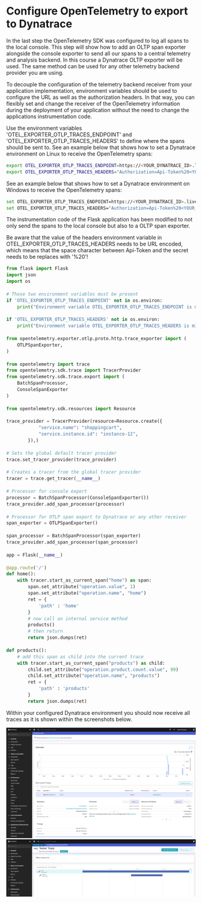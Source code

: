 # Configure OpenTelemetry to export to Dynatrace

In the last step the OpenTelemetry SDK was configured to log all spans to the local console.
This step will show how to add an OLTP span exporter alongside the console exporter to send all
our spans to a central telemetry and analysis backend.
In this course a Dynatrace OLTP exporter will be used. The same method can be used for any other
telemetry backend provider you are using.

To decouple the configuration of the telemetry backend receiver from your application implementation,
environment variables should be used to configure the URL as well as the authorization headers.
In that way, you can flexibly set and change the receiver of the OpenTelemetry information during the
deployment of your application without the need to change the applications instrumentation code.

Use the environment variables 'OTEL_EXPORTER_OTLP_TRACES_ENDPOINT' and 'OTEL_EXPORTER_OTLP_TRACES_HEADERS' to define where the spans should be sent to.
See an example below that shows how to set a Dynatrace environment on Linux to receive the OpenTelemetry spans:

```bash
export OTEL_EXPORTER_OTLP_TRACES_ENDPOINT=https://<YOUR_DYNATRACE_ID>.live.dynatrace.com/api/v2/otlp/v1/traces
export OTEL_EXPORTER_OTLP_TRACES_HEADERS="Authorization=Api-Token%20<YOUR_DYNATRACE_API_TOKEN>"
```

See an example below that shows how to set a Dynatrace environment on Windows to receive the OpenTelemetry spans:

```bash
set OTEL_EXPORTER_OTLP_TRACES_ENDPOINT=https://<YOUR_DYNATRACE_ID>.live.dynatrace.com/api/v2/otlp/v1/traces
set OTEL_EXPORTER_OTLP_TRACES_HEADERS="Authorization=Api-Token%20<YOUR_DYNATRACE_API_TOKEN>"
```

The instrumentation code of the Flask application has been modified to not only send the spans to the local
console but also to a OLTP span exporter.

Be aware that the value of the headers environment variable in OTEL_EXPORTER_OTLP_TRACES_HEADERS needs to be URL encoded, which means that the space character between Api-Token and the secret needs to be replaces with '%20'!

```python
from flask import Flask
import json
import os

# Those two environment variables must be present
if 'OTEL_EXPORTER_OTLP_TRACES_ENDPOINT' not in os.environ:
    print("Environment variable OTEL_EXPORTER_OTLP_TRACES_ENDPOINT is missing!")
    
if 'OTEL_EXPORTER_OTLP_TRACES_HEADERS' not in os.environ:
    print("Environment variable OTEL_EXPORTER_OTLP_TRACES_HEADERS is missing!")

from opentelemetry.exporter.otlp.proto.http.trace_exporter import (
    OTLPSpanExporter,
)

from opentelemetry import trace
from opentelemetry.sdk.trace import TracerProvider
from opentelemetry.sdk.trace.export import (
    BatchSpanProcessor,
    ConsoleSpanExporter
)

from opentelemetry.sdk.resources import Resource

trace_provider = TracerProvider(resource=Resource.create({
            "service.name": "shoppingcart",
            "service.instance.id": "instance-12",
        }),)

# Sets the global default tracer provider
trace.set_tracer_provider(trace_provider)

# Creates a tracer from the global tracer provider
tracer = trace.get_tracer(__name__)

# Processor for console export
processor = BatchSpanProcessor(ConsoleSpanExporter())
trace_provider.add_span_processor(processor)

# Processor for OTLP span export to Dynatrace or any other receiver
span_exporter = OTLPSpanExporter()

span_processor = BatchSpanProcessor(span_exporter)
trace_provider.add_span_processor(span_processor)

app = Flask(__name__)

@app.route('/')
def home():
    with tracer.start_as_current_span("home") as span:
        span.set_attribute("operation.value", 1)
        span.set_attribute("operation.name", "home")
        ret = { 
            'path' : 'home'    
        }
        # now call an internal service method
        products()
        # then return
        return json.dumps(ret)

def products():
    # add this span as child into the current trace
    with tracer.start_as_current_span("products") as child:
        child.set_attribute("operation.product.count.value", 99)
        child.set_attribute("operation.name", "products")
        ret = { 
            'path' : 'products'    
        }
        return json.dumps(ret)
```

Within your configured Dynatrace environment you should now receive all traces as it is shown within the screenshots below.

![List of traces in Dynatrace](./screenshots/otel-traces-dynatrace.png)
![OpenTelemetry trace details in Dynatrace](./screenshots/otel-traces-dynatrace-details.png)
